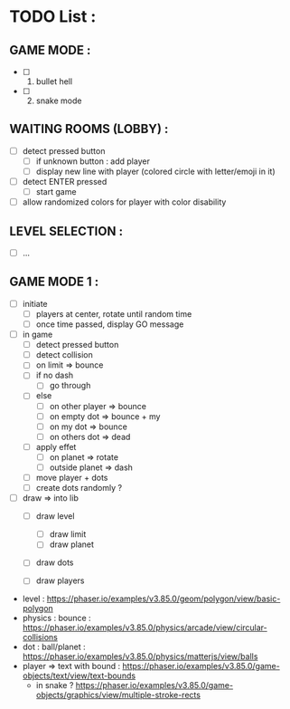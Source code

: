 # TODO List : 

## GAME MODE : 
 -  [ ] 1. bullet hell
 -  [ ] 2. snake mode

## WAITING ROOMS (LOBBY) : 
 -  [ ] detect pressed button
   -  [ ] if unknown button : add player
   -  [ ] display new line with player (colored circle with letter/emoji in it)
 -  [ ] detect ENTER pressed
   -  [ ] start game
 -  [ ] allow randomized colors for player with color disability

## LEVEL SELECTION : 
 -  [ ] ...

## GAME MODE 1 : 
 -  [ ] initiate
   -  [ ] players at center, rotate until random time
   -  [ ] once time passed, display GO message
 -  [ ] in game
   -  [ ] detect pressed button
   -  [ ] detect collision
   -  [ ] on limit => bounce
   -  [ ] if no dash
     -  [ ] go through
   -  [ ] else
     -  [ ] on other player => bounce
     -  [ ] on empty dot => bounce + my
     -  [ ] on my dot => bounce
     -  [ ] on others dot => dead
   -  [ ] apply effet
     -  [ ] on planet => rotate
     -  [ ] outside planet => dash      
   -  [ ] move player + dots
   -  [ ] create dots randomly ?
 -  [ ] draw => into lib 
   -  [ ] draw level
     -  [ ] draw limit
     -  [ ] draw planet
   -  [ ] draw dots
   -  [ ] draw players


 - level : https://phaser.io/examples/v3.85.0/geom/polygon/view/basic-polygon 
 - physics : bounce : https://phaser.io/examples/v3.85.0/physics/arcade/view/circular-collisions
 - dot : ball/planet : https://phaser.io/examples/v3.85.0/physics/matterjs/view/balls
 - player => text with bound : https://phaser.io/examples/v3.85.0/game-objects/text/view/text-bounds
   - in snake ? https://phaser.io/examples/v3.85.0/game-objects/graphics/view/multiple-stroke-rects